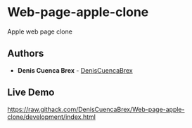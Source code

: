 # Web-page-apple-clone
Apple web page clone 

## Authors

* **Denis Cuenca Brex** - [DenisCuencaBrex](https://github.com/DenisCuencaBrex)

## Live Demo

https://raw.githack.com/DenisCuencaBrex/Web-page-apple-clone/development/index.html
